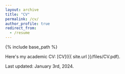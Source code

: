 ```yaml
---
layout: archive
title: "CV"
permalink: /cv/
author_profile: true
redirect_from:
  - /resume
---
```


{% include base_path %}

Here's my academic CV: [CV]({{ site.url }}/files/CV.pdf).

Last updated: January 3rd, 2024.
